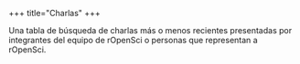+++
title="Charlas"
+++

Una tabla de búsqueda de charlas más o menos recientes presentadas por integrantes del equipo de rOpenSci o personas que representan a rOpenSci.